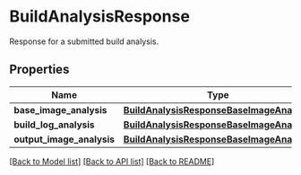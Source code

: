 # BuildAnalysisResponse

Response for a submitted build analysis.
## Properties
Name | Type | Description | Notes
------------ | ------------- | ------------- | -------------
**base_image_analysis** | [**BuildAnalysisResponseBaseImageAnalysis**](BuildAnalysisResponseBaseImageAnalysis.md) |  | 
**build_log_analysis** | [**BuildAnalysisResponseBaseImageAnalysis**](BuildAnalysisResponseBaseImageAnalysis.md) |  | 
**output_image_analysis** | [**BuildAnalysisResponseBaseImageAnalysis**](BuildAnalysisResponseBaseImageAnalysis.md) |  | 

[[Back to Model list]](../README.md#documentation-for-models) [[Back to API list]](../README.md#documentation-for-api-endpoints) [[Back to README]](../README.md)


